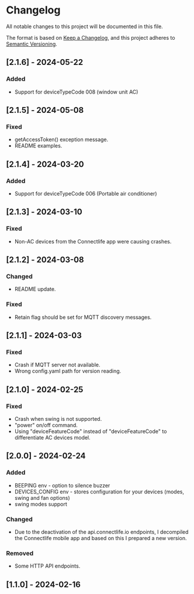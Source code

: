 # Changelog

All notable changes to this project will be documented in this file.

The format is based on [Keep a Changelog](https://keepachangelog.com/en/1.1.0/),
and this project adheres to [Semantic Versioning](https://semver.org/spec/v2.0.0.html).

## [2.1.6] - 2024-05-22

### Added

- Support for deviceTypeCode 008 (window unit AC)

## [2.1.5] - 2024-05-08

### Fixed

- getAccessToken() exception message.
- README examples.

## [2.1.4] - 2024-03-20

### Added

- Support for deviceTypeCode 006 (Portable air conditioner)

## [2.1.3] - 2024-03-10

### Fixed

- Non-AC devices from the Connectlife app were causing crashes.

## [2.1.2] - 2024-03-08

### Changed

- README update.

### Fixed

- Retain flag should be set for MQTT discovery messages.

## [2.1.1] - 2024-03-03

### Fixed

- Crash if MQTT server not available.
- Wrong config.yaml path for version reading.

## [2.1.0] - 2024-02-25

### Fixed

- Crash when swing is not supported.
- "power" on/off command.
- Using "deviceFeatureCode" instead of "deviceFeatureCode" to differentiate AC devices model.

## [2.0.0] - 2024-02-24

### Added

-   BEEPING env - option to silence buzzer
-   DEVICES_CONFIG env - stores configuration for your devices (modes, swing and fan options)
-   swing modes support

### Changed

-   Due to the deactivation of the api.connectlife.io endpoints, I decompiled the Connectlife mobile app and based on this I prepared a new version.

### Removed

-   Some HTTP API endpoints.

## [1.1.0] - 2024-02-16
